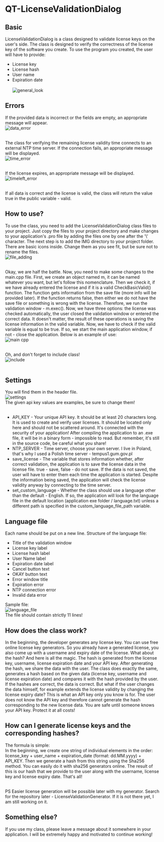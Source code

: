 # QT-LicenseValidationDialog

## Basic
LicenseValidationDialog is a class designed to validate license keys on the user's side. The class is designed to verify the correctness of the license key of the software you create. To use the program you created, the user will have to provide:<br>
- License key<br>
- License hash<br>
- User name<br>
- Expiration date<br><br>
![general_look](https://user-images.githubusercontent.com/72657389/151381678-26ea7cb3-89f1-4c74-8bb6-44b14c84fc92.png)<br>

## Errors
If the provided data is incorrect or the fields are empty, an appropriate message will appear.<br>
![data_error](https://user-images.githubusercontent.com/72657389/151381839-6d231168-b21d-4bf9-94f7-bf25f0634068.png)<br><br>

The class for verifying the remaining license validity time connects to an external NTP time server. If the connection fails, an appropriate message will be displayed.<br>
![time_error](https://user-images.githubusercontent.com/72657389/151382139-d420c093-1be1-4077-b463-3d5e30a65e25.png)<br><br>

If the license expires, an appropriate message will be displayed.<br>
![timeleft_error](https://user-images.githubusercontent.com/72657389/151382267-e564d66b-b1d0-40a0-8cdf-e62e5161f102.png)<br><br>

If all data is correct and the license is valid, the class will return the value true in the public variable - valid.

## How to use?
To use the class, you need to add the LicenseValidationDialog class files to your project. Just copy the files to your project directory and make changes to your application's .pro file by adding the files one by one after the '\\' character. The next step is to add the IMG directory to your project folder. There are basic icons inside. Change them as you see fit, but be sure not to rename the files.<br>
![file_adding](https://user-images.githubusercontent.com/72657389/151382645-20061773-9d69-4dff-bac5-a4d99b243702.png)<br><br>

Okay, we are half the battle. Now, you need to make some changes to the main.cpp file. First, we create an object named m, it can be named whatever you want, but let's follow this nomenclature. Then we check it, if we have already entered the license and if it is a valid CheckBasicValid() function. The function gets information from the save file (more info will be provided later). If the function returns false, then either we do not have the save file or something is wrong with the license. Therefore, we run the validation window - m.exec(). Now, we have three options: the license was checked automatically, the user closed the validation window or entered the correct data. It doesn't matter, the result of these operations is saving the license information in the valid variable. Now, we have to check if the valid variable is equal to be true. If so, we start the main application window, if not - close the application. Below is an example of use:<br>
![main cpp](https://user-images.githubusercontent.com/72657389/151383273-9c6fe5c1-8e6c-4c16-9fd6-270d027dcab0.png)<br><br>

Oh, and don't forget to include class!<br>
![include](https://user-images.githubusercontent.com/72657389/151383424-83904a6b-66ce-4f47-b72c-5a68a66f49d9.png)<br><br>

## Settings
You will find them in the header file.<br>
![settings](https://user-images.githubusercontent.com/72657389/151383567-57d76d20-fdf0-423d-bf88-8f663aa89357.png)<br>
The given api key values are examples, be sure to change them!<br><br>

- API_KEY - Your unique API key. It should be at least 20 characters long. It is used to create and verify user licenses. It should be located only here and should not be scattered around. It's connected with the security of your application! After compiling the application to an .exe file, it will be in a binary form - impossible to read. But remember, it's still in the source code, be careful what you share!
- NTP_SERVER - Time server, choose your own server. I live in Poland, that's why I used a Polish time server - tempus1.gum.gov.pl
- save_license - The variable that stores information whether, after correct validation, the application is to save the license data in the license file. true - save, false - do not save. If the data is not saved, the user will have to enter them each time the application is started. Despite the information being saved, the application will check the license validity anyway by connecting to the time server.
- set_custom_language - Whether the class should use a language other than the default - English. If so, the application will look for the language file in the default location (application exe folder / language.txt) unless a different path is specified in the custom_language_file_path variable.

## Language file
Each name should be put on a new line.
Structure of the language file:
- Title of the validation window
- License key label
- License hash label
- User Name label
- Expiration date label
- Cancel button text
- OKAY button text
- Error window title
- Expiration error
- NTP connection error
- Invalid data error

Sample file:<br>
![language_file](https://user-images.githubusercontent.com/72657389/151384121-2f072c04-3670-4690-92f0-74620cdf761b.png)<br>
The file should contain strictly 11 lines!

## How does the class work?
In the beginning, the developer generates any license key. You can use free online license key generators. So you already have a generated license, you also come up with a username and expiry date of the license. What about the hash? And here is all the magic. The hash is generated from the license key, username, license expiration date and your API key. After generating the hash, we share the data with the user. The class does exactly the same, generates a hash based on the given data (license key, username and license expiration date) and compares it with the hash provided by the user. If the hashes are correct, the data is correct. But what if the user changes the data himself, for example extends the license validity by changing the license expiry date? This is what an API key only you know is for. The user does not know the API key and therefore cannot generate the hash corresponding to the new license data. You are safe until someone knows your API key. Protect it at all costs!

## How can I generate license keys and the corresponding hashes?
The formula is simple:<br>
In the beginning, we create one string of individual elements in the order: license_key + user_name + expiration_date (format: dd.MM.yyyy) + API_KEY. Then we generate a hash from this string using the Sha256 method. You can easily do it with sha256 generators online. The result of this is our hash that we provide to the user along with the username, license key and license expiry date. That's all!<br><br>

PS Easier license generation will be possible later with my generator. Search for the repository later - LicenseValidationGenerator. If it is not there yet, I am still working on it.

## Something else?
If you use my class, please leave a message about it somewhere in your application. I will be extremely happy and motivated to continue working!
